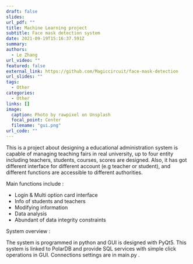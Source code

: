 ```yaml
---
draft: false
slides: 
url_pdf: ""
title: Machine Learning project
subtitle: Face mask detection system 
date: 2021-09-19T15:16:37.591Z
summary: 
authors:
  - Le Zhang
url_video: ""
featured: false
external_link: https://github.com/Magiccircuit/face-mask-detection
url_slides: ""
tags: 
  - Other
categories:
  - Other
links: []
image:
  caption: Photo by rawpixel on Unsplash
  focal_point: Center
  filename: "gui.png"
url_code: ""
---
```

This is a project about designing a educational administration system is capable of managing teaching fairs in real university, up to four entity including teachers, students, courses, scores are designed. Also, it has got different interface for different account (e.g teacher or student), and different functions are accessible to different authorities. 

Main functions include  :

* Login & Multi option card interface 
* Info of students and teachers
* Modifying information
* Data analysis
* Abundant of data integrity constraints

System overview :

The system is programmed in python and GUI is designed with PyQt5. This system is linked to PolarDB and provide SQL services with simple click operations in GUI. Connections settings are in main.py .
